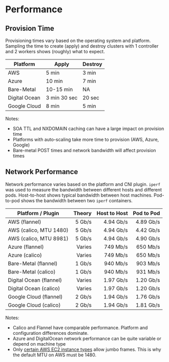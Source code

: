 # Performance

## Provision Time

Provisioning times vary based on the operating system and platform. Sampling the time to create (apply) and destroy clusters with 1 controller and 2 workers shows (roughly) what to expect.

| Platform      | Apply | Destroy |
|---------------|-------|---------|
| AWS           | 5 min | 3 min   |
| Azure         | 10 min | 7 min   |
| Bare-Metal    | 10-15 min | NA  |
| Digital Ocean | 3 min 30 sec | 20 sec |
| Google Cloud  | 8 min | 5 min   |

Notes:

* SOA TTL and NXDOMAIN caching can have a large impact on provision time
* Platforms with auto-scaling take more time to provision (AWS, Azure, Google)
* Bare-metal POST times and network bandwidth will affect provision times

## Network Performance

Network performance varies based on the platform and CNI plugin. `iperf` was used to measure the bandwidth between different hosts and different pods. Host-to-host shows typical bandwidth between host machines. Pod-to-pod shows the bandwidth between two `iperf` containers.

| Platform / Plugin          | Theory | Host to Host | Pod to Pod   |
|----------------------------|-------:|-------------:|-------------:|
| AWS (flannel)              | 5 Gb/s | 4.94 Gb/s    | 4.89 Gb/s    |
| AWS (calico, MTU 1480)     | 5 Gb/s | 4.94 Gb/s    | 4.42 Gb/s    |
| AWS (calico, MTU 8981)     | 5 Gb/s | 4.94 Gb/s    | 4.90 Gb/s    |
| Azure (flannel)            | Varies |  749 Mb/s    | 650 Mb/s     |
| Azure (calico)             | Varies |  749 Mb/s    | 650 Mb/s     |
| Bare-Metal (flannel)       | 1 Gb/s |  940 Mb/s    | 903 Mb/s     |
| Bare-Metal (calico)        | 1 Gb/s |  940 Mb/s    | 931 Mb/s     |
| Digital Ocean (flannel)    | Varies | 1.97 Gb/s    | 1.20 Gb/s    |
| Digital Ocean (calico)     | Varies | 1.97 Gb/s    | 1.20 Gb/s    |
| Google Cloud (flannel)     | 2 Gb/s | 1.94 Gb/s    | 1.76 Gb/s    |
| Google Cloud (calico)      | 2 Gb/s | 1.94 Gb/s    | 1.81 Gb/s    |

Notes:

* Calico and Flannel have comparable performance. Platform and configuration differences dominate.
* Azure and DigitalOcean network performance can be quite variable or depend on machine type
* Only [certain AWS EC2 instance types](http://docs.aws.amazon.com/AWSEC2/latest/UserGuide/network_mtu.html#jumbo_frame_instances) allow jumbo frames. This is why the default MTU on AWS must be 1480.

